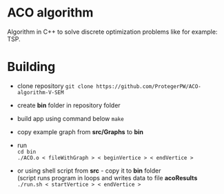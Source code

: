 # ACO algorithm

Algorithm in C++ to solve discrete optimization problems like for example: TSP.

# Building 
 - clone repository
 `git clone https://github.com/ProtegerPW/ACO-algorithm-V-SEM`

 - create **bin** folder in repository folder

 - build app using command below
 `make`

 - copy example graph from **src/Graphs** to **bin**
 - run \
 `cd bin` \
 `./ACO.o < fileWithGraph > < beginVertice > < endVertice >`
 
 - or using shell script from **src** - copy it to **bin** folder\
 (script runs program in loops and writes data to file **acoResults**\
 `./run.sh < startVertice > < endVertice >`
